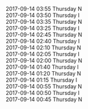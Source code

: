 2017-09-14 03:55 Thursday  N  
2017-09-14 03:50 Thursday  I  
2017-09-14 03:35 Thursday  N  
2017-09-14 03:25 Thursday  I  
2017-09-14 02:45 Thursday  N  
2017-09-14 02:40 Thursday  I  
2017-09-14 02:10 Thursday  N  
2017-09-14 02:05 Thursday  I  
2017-09-14 02:00 Thursday  N  
2017-09-14 01:40 Thursday  I  
2017-09-14 01:20 Thursday  N  
2017-09-14 01:15 Thursday  I  
2017-09-14 00:55 Thursday  N  
2017-09-14 00:50 Thursday  I  
2017-09-14 00:45 Thursday  N  
